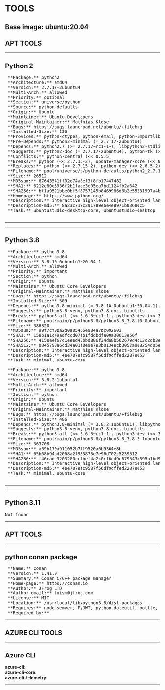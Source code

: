 # TOOLS

## Base image: ubuntu:20.04




## APT TOOLS


--------------------------
## Python 2
<pre> **Package:** python2<br> **Architecture:** amd64<br> **Version:** 2.7.17-2ubuntu4<br> **Multi-Arch:** allowed<br> **Priority:** optional<br> **Section:** universe/python<br> **Source:** python-defaults<br> **Origin:** Ubuntu<br> **Maintainer:** Ubuntu Developers <ubuntu-devel-discuss@lists.ubuntu.com><br> **Original-Maintainer:** Matthias Klose <doko@debian.org><br> **Bugs:** https://bugs.launchpad.net/ubuntu/+filebug<br> **Installed-Size:** 136<br> **Provides:** python-ctypes, python-email, python-importlib, python-profiler, python-wsgiref<br> **Pre-Depends:** python2-minimal (= 2.7.17-2ubuntu4)<br> **Depends:** python2.7 (>= 2.7.17~rc1-1~), libpython2-stdlib (= 2.7.17-2ubuntu4)<br> **Suggests:** python2-doc (= 2.7.17-2ubuntu4), python-tk (>= 2.7.17~rc1-1~)<br> **Conflicts:** python-central (<< 0.5.5)<br> **Breaks:** python (<< 2.7.15-2), update-manager-core (<< 0.200.5-2)<br> **Replaces:** python (<< 2.7.15-2), python-dev (<< 2.6.5-2)<br> **Filename:** pool/universe/p/python-defaults/python2_2.7.17-2ubuntu4_amd64.deb<br> **Size:** 26512<br> **MD5sum:** 67643541ff02e74a8ef3f8fb17447482<br> **SHA1:** 6212e80e6936f2b1faee3e05ea7bd1124fb2a642<br> **SHA256:** bf1a9521bbe0bf5f8757145b8469986d6b2e55231997a4ba9e0db3a7439d9a6c<br> **Homepage:** https://www.python.org/<br> **Description:** interactive high-level object-oriented language (Python2 version)<br> **Description-md5:** 8a23c719c291789e6e4e8971b03680c5<br> **Task:** ubuntustudio-desktop-core, ubuntustudio-desktop<br><br></pre>
--------------------------

--------------------------
## Python 3.8
<pre> **Package:** python3.8<br> **Architecture:** amd64<br> **Version:** 3.8.10-0ubuntu1~20.04.1<br> **Multi-Arch:** allowed<br> **Priority:** important<br> **Section:** python<br> **Origin:** Ubuntu<br> **Maintainer:** Ubuntu Core Developers <ubuntu-devel-discuss@lists.ubuntu.com><br> **Original-Maintainer:** Matthias Klose <doko@debian.org><br> **Bugs:** https://bugs.launchpad.net/ubuntu/+filebug<br> **Installed-Size:** 509<br> **Depends:** python3.8-minimal (= 3.8.10-0ubuntu1~20.04.1), libpython3.8-stdlib (= 3.8.10-0ubuntu1~20.04.1), mime-support<br> **Suggests:** python3.8-venv, python3.8-doc, binutils<br> **Breaks:** python3-all (<< 3.6.5~rc1-1), python3-dev (<< 3.6.5~rc1-1), python3-venv (<< 3.6.5-2)<br> **Filename:** pool/main/p/python3.8/python3.8_3.8.10-0ubuntu1~20.04.1_amd64.deb<br> **Size:** 386820<br> **MD5sum:** 99f7cf0ba2d0a05466e984a7bc092603<br> **SHA1:** 158b1a1c49adfccd07fb1fddbdfa00a30613e56f<br> **SHA256:** 415eaef67c1eeed47bbd886f34da8b562679d4c13c2db3e6ec75a8c3fb95567b<br> **SHA512:** 0845798a6cd34a01f8e9e7e3b0134ecb3057a908254d05ed239bbb05e5f2b7bd578897e5e50d54e012b62550ad11fc6c63bfdde5f0f2b333b0305ce45ba86404<br> **Description:** Interactive high-level object-oriented language (version 3.8)<br> **Description-md5:** 4ee707efc9587f56df9cffed2287e053<br> **Task:** minimal, ubuntu-core<br><br> **Package:** python3.8<br> **Architecture:** amd64<br> **Version:** 3.8.2-1ubuntu1<br> **Multi-Arch:** allowed<br> **Priority:** important<br> **Section:** python<br> **Origin:** Ubuntu<br> **Maintainer:** Ubuntu Core Developers <ubuntu-devel-discuss@lists.ubuntu.com><br> **Original-Maintainer:** Matthias Klose <doko@debian.org><br> **Bugs:** https://bugs.launchpad.net/ubuntu/+filebug<br> **Installed-Size:** 486<br> **Depends:** python3.8-minimal (= 3.8.2-1ubuntu1), libpython3.8-stdlib (= 3.8.2-1ubuntu1), mime-support<br> **Suggests:** python3.8-venv, python3.8-doc, binutils<br> **Breaks:** python3-all (<< 3.6.5~rc1-1), python3-dev (<< 3.6.5~rc1-1), python3-venv (<< 3.6.5-2)<br> **Filename:** pool/main/p/python3.8/python3.8_3.8.2-1ubuntu1_amd64.deb<br> **Size:** 363708<br> **MD5sum:** a69b170a911052b7ff9520a6b9364e8b<br> **SHA1:** 65b68b94bd2068a2f983873e7e96d702c5239512<br> **SHA256:** f46cadc3203280ccfbef4a2c0cf6c49c679543a395b1bd9e247d19230da9c9f5<br> **Description:** Interactive high-level object-oriented language (version 3.8)<br> **Description-md5:** 4ee707efc9587f56df9cffed2287e053<br> **Task:** minimal, ubuntu-core<br><br></pre>
--------------------------

--------------------------
## Python 3.11
<pre>Not found</pre>
--------------------------





## APT TOOLS


--------------------------
## python conan package
<pre> **Name:** conan<br> **Version:** 1.41.0<br> **Summary:** Conan C/C++ package manager<br> **Home-page:** https://conan.io<br> **Author:** JFrog LTD<br> **Author-email:** luism@jfrog.com<br> **License:** MIT<br> **Location:** /usr/local/lib/python3.8/dist-packages<br> **Requires:** node-semver, PyJWT, python-dateutil, bottle, distro, fasteners, Jinja2, urllib3, requests, pygments, PyYAML, pluginbase, colorama, tqdm, patch-ng, six<br> **Required-by:** <br></pre>
--------------------------





## AZURE CLI TOOLS


--------------------------
## Azure CLI

**azure-cli**: <br> 
**azure-cli-core**:  <br> 
**azure-cli-telemetry**:  <br> 

--------------------------

